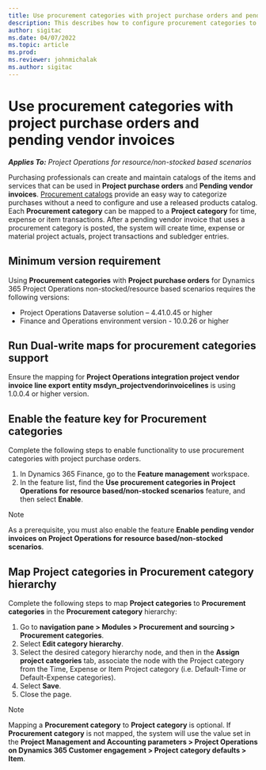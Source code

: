 ```yaml
---
title: Use procurement categories with project purchase orders and pending vendor invoices
description: This describes how to configure procurement categories to be used with project purchase orders and pending vendor invoices
author: sigitac
ms.date: 04/07/2022
ms.topic: article
ms.prod:
ms.reviewer: johnmichalak 
ms.author: sigitac
---
```


# Use procurement categories with project purchase orders and pending vendor invoices

_**Applies To:** Project Operations for resource/non-stocked based scenarios_

Purchasing professionals can create and maintain catalogs of the items and services that can be used in **Project purchase orders** and **Pending vendor invoices**.
[Procurement catalogs](/dynamics365/supply-chain/procurement/procurement-catalogs) provide an easy way to categorize purchases without a need to configure and use a released products catalog. Each **Procurement category** can be mapped to a **Project category** for time, expense or item transactions.
After a pending vendor invoice that uses a procurement category is posted, the system will create time, expense or material project actuals, project transactions and subledger entries.

## Minimum version requirement

Using **Procurement categories** with **Project purchase orders** for Dynamics 365 Project Operations non-stocked/resource based scenarios requires the following versions:
- Project Operations Dataverse solution – 4.41.0.45 or higher
- Finance and Operations environment version - 10.0.26 or higher

## Run Dual-write maps for procurement categories support

Ensure the mapping for **Project Operations integration project vendor invoice line export entity msdyn_projectvendorinvoicelines** is using 1.0.0.4 or higher version.

## Enable the feature key for Procurement categories

Complete the following steps to enable functionality to use procurement categories with project purchase orders.

1. In Dynamics 365 Finance, go to the **Feature management** workspace.
1. In the feature list, find the **Use procurement categories in Project Operations for resource based/non-stocked scenarios** feature, and then select **Enable**.

> [!NOTE]
> As a prerequisite, you must also enable the feature **Enable pending vendor invoices on Project Operations for resource based/non-stocked scenarios**.

## Map Project categories in Procurement category hierarchy

Complete the following steps to map **Project categories** to **Procurement categories** in the **Procurement category** hierarchy:

1. Go to **navigation pane > Modules > Procurement and sourcing > Procurement categories**.
1. Select **Edit category hierarchy**.
1. Select the desired category hierarchy node, and then in the **Assign project categories** tab, associate the node with the Project category from the Time, Expense or Item Project category (i.e. Default-Time or Default-Expense categories).
1. Select **Save**.
1. Close the page.

> [!NOTE]
> Mapping a **Procurement category** to **Project category** is optional. If **Procurement category** is not mapped, the system will use the value set in the **Project Management and Accounting parameters > Project Operations on Dynamics 365 Customer engagement > Project category defaults > Item**.

